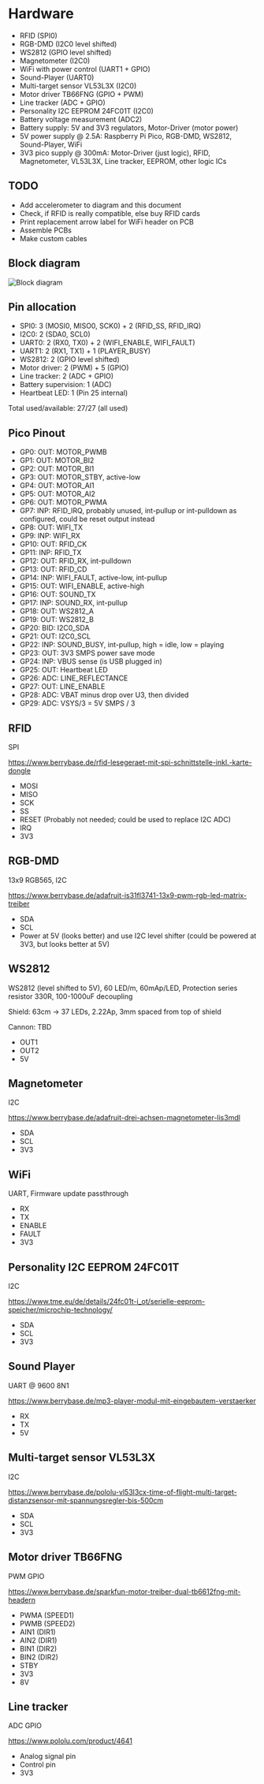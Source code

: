 # Hardware
- RFID (SPI0)
- RGB-DMD (I2C0 level shifted)
- WS2812 (GPIO level shifted)
- Magnetometer (I2C0)
- WiFi with power control (UART1 + GPIO)
- Sound-Player (UART0)
- Multi-target sensor VL53L3X (I2C0)
- Motor driver TB66FNG (GPIO + PWM)
- Line tracker (ADC + GPIO)
- Personality I2C EEPROM 24FC01T (I2C0)
- Battery voltage measurement (ADC2)
- Battery supply: 5V and 3V3 regulators, Motor-Driver (motor power)
- 5V power supply @ 2.5A: Raspberry Pi Pico, RGB-DMD, WS2812, Sound-Player, WiFi
- 3V3 pico supply @ 300mA: Motor-Driver (just logic), RFID, Magnetometer, VL53L3X, Line tracker, EEPROM, other logic ICs

## TODO
- Add accelerometer to diagram and this document
- Check, if RFID is really compatible, else buy RFID cards
- Print replacement arrow label for WiFi header on PCB
- Assemble PCBs
- Make custom cables

## Block diagram
![Block diagram](Block%20diagram.png)

## Pin allocation
- SPI0: 3 (MOSI0, MISO0, SCK0) + 2 (RFID_SS, RFID_IRQ)
- I2C0: 2 (SDA0, SCL0)
- UART0: 2 (RX0, TX0) + 2 (WIFI_ENABLE, WIFI_FAULT)
- UART1: 2 (RX1, TX1) + 1 (PLAYER_BUSY)
- WS2812: 2 (GPIO level shifted)
- Motor driver: 2 (PWM) + 5 (GPIO)
- Line tracker: 2 (ADC + GPIO)
- Battery supervision: 1 (ADC)
- Heartbeat LED: 1 (Pin 25 internal)

Total used/available: 27/27 (all used)

## Pico Pinout
- GP0: OUT: MOTOR_PWMB
- GP1: OUT: MOTOR_BI2
- GP2: OUT: MOTOR_BI1
- GP3: OUT: MOTOR_STBY, active-low
- GP4: OUT: MOTOR_AI1
- GP5: OUT: MOTOR_AI2
- GP6: OUT: MOTOR_PWMA
- GP7: INP: RFID_IRQ, probably unused, int-pullup or int-pulldown as configured, could be reset output instead
- GP8: OUT: WIFI_TX
- GP9: INP: WIFI_RX
- GP10: OUT: RFID_CK
- GP11: INP: RFID_TX
- GP12: OUT: RFID_RX, int-pulldown
- GP13: OUT: RFID_CD
- GP14: INP: WIFI_FAULT, active-low, int-pullup
- GP15: OUT: WIFI_ENABLE, active-high
- GP16: OUT: SOUND_TX
- GP17: INP: SOUND_RX, int-pullup
- GP18: OUT: WS2812_A
- GP19: OUT: WS2812_B
- GP20: BID: I2C0_SDA
- GP21: OUT: I2C0_SCL
- GP22: INP: SOUND_BUSY, int-pullup, high = idle, low = playing
- GP23: OUT: 3V3 SMPS power save mode
- GP24: INP: VBUS sense (is USB plugged in)
- GP25: OUT: Heartbeat LED
- GP26: ADC: LINE_REFLECTANCE
- GP27: OUT: LINE_ENABLE
- GP28: ADC: VBAT minus drop over U3, then divided
- GP29: ADC: VSYS/3 = 5V SMPS / 3

## RFID
SPI

https://www.berrybase.de/rfid-lesegeraet-mit-spi-schnittstelle-inkl.-karte-dongle

- MOSI
- MISO
- SCK
- SS
- RESET (Probably not needed; could be used to replace I2C ADC)
- IRQ
- 3V3

## RGB-DMD
13x9 RGB565, I2C

https://www.berrybase.de/adafruit-is31fl3741-13x9-pwm-rgb-led-matrix-treiber

- SDA
- SCL
- Power at 5V (looks better) and use I2C level shifter (could be powered at 3V3, but looks better at 5V)

## WS2812
WS2812 (level shifted to 5V), 60 LED/m, 60mAp/LED, Protection series resistor 330R, 100-1000uF decoupling

Shield: 63cm -> 37 LEDs, 2.22Ap, 3mm spaced from top of shield

Cannon: TBD

- OUT1
- OUT2
- 5V

## Magnetometer
I2C

https://www.berrybase.de/adafruit-drei-achsen-magnetometer-lis3mdl

- SDA
- SCL
- 3V3

## WiFi
UART, Firmware update passthrough

- RX
- TX
- ENABLE
- FAULT
- 3V3

## Personality I2C EEPROM 24FC01T
I2C

https://www.tme.eu/de/details/24fc01t-i_ot/serielle-eeprom-speicher/microchip-technology/

- SDA
- SCL
- 3V3

## Sound Player
UART @ 9600 8N1

https://www.berrybase.de/mp3-player-modul-mit-eingebautem-verstaerker

- RX
- TX
- 5V

## Multi-target sensor VL53L3X
I2C

https://www.berrybase.de/pololu-vl53l3cx-time-of-flight-multi-target-distanzsensor-mit-spannungsregler-bis-500cm

- SDA
- SCL
- 3V3

## Motor driver TB66FNG
PWM GPIO

https://www.berrybase.de/sparkfun-motor-treiber-dual-tb6612fng-mit-headern

- PWMA (SPEED1)
- PWMB (SPEED2)
- AIN1 (DIR1)
- AIN2 (DIR1)
- BIN1 (DIR2)
- BIN2 (DIR2)
- STBY
- 3V3
- 8V

## Line tracker
ADC GPIO

https://www.pololu.com/product/4641

- Analog signal pin
- Control pin
- 3V3
